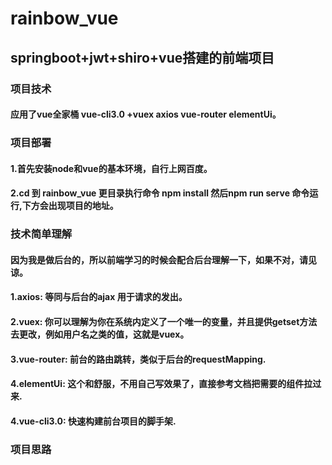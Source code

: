# rainbow_vue

## springboot+jwt+shiro+vue搭建的前端项目

### 项目技术
#### 应用了vue全家桶 vue-cli3.0 +vuex axios vue-router elementUi。

### 项目部署
 
#### 1.首先安装node和vue的基本环境，自行上网百度。
#### 2.cd 到 rainbow_vue 更目录执行命令 npm install  然后npm run serve 命令运行,下方会出现项目的地址。



### 技术简单理解
#### 因为我是做后台的，所以前端学习的时候会配合后台理解一下，如果不对，请见谅。
#### 1.axios: 等同与后台的ajax 用于请求的发出。
#### 2.vuex: 你可以理解为你在系统内定义了一个唯一的变量，并且提供getset方法去更改，例如用户名之类的值，这就是vuex。
#### 3.vue-router: 前台的路由跳转，类似于后台的requestMapping.
#### 4.elementUi: 这个和舒服，不用自己写效果了，直接参考文档把需要的组件拉过来. 
#### 4.vue-cli3.0: 快速构建前台项目的脚手架. 


### 项目思路
